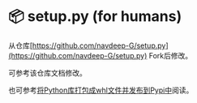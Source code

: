 📦 setup.py (for humans)
=======================

从仓库[https://github.com/navdeep-G/setup.py](https://github.com/navdeep-G/setup.py) Fork后修改。

可参考该仓库文档修改。

也可参考[将Python库打包成whl文件并发布到Pypi中](http://localhost:8080/%E7%9F%A5%E8%AF%86%E6%95%B4%E7%90%86/%E6%8A%80%E6%9C%AF/Python/%E8%BF%9B%E9%98%B6/%E7%A4%BA%E4%BE%8B/%E5%B0%86Python%E5%BA%93%E6%89%93%E5%8C%85%E6%88%90whl%E6%96%87%E4%BB%B6%E5%B9%B6%E5%8F%91%E5%B8%83%E5%88%B0Pypi%E4%B8%AD.html)阅读。

